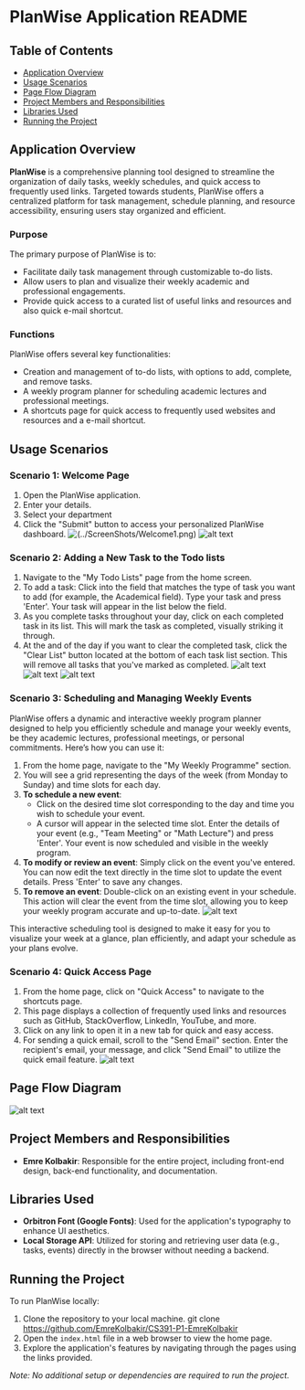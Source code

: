 # PlanWise Application README

## Table of Contents
- [Application Overview](#application-overview)
- [Usage Scenarios](#usage-scenarios)
- [Page Flow Diagram](#page-flow-diagram)
- [Project Members and Responsibilities](#project-members-and-responsibilities)
- [Libraries Used](#libraries-used)
- [Running the Project](#running-the-project)

## Application Overview

**PlanWise** is a comprehensive planning tool designed to streamline the organization of daily tasks, weekly schedules, and quick access to frequently used links. Targeted towards students, PlanWise offers a centralized platform for task management, schedule planning, and resource accessibility, ensuring users stay organized and efficient.

### Purpose

The primary purpose of PlanWise is to:
- Facilitate daily task management through customizable to-do lists.
- Allow users to plan and visualize their weekly academic and professional engagements.
- Provide quick access to a curated list of useful links and resources and also quick e-mail shortcut.

### Functions

PlanWise offers several key functionalities:
- Creation and management of to-do lists, with options to add, complete, and remove tasks.
- A weekly program planner for scheduling academic lectures and professional meetings.
- A shortcuts page for quick access to frequently used websites and resources and a e-mail shortcut.

## Usage Scenarios

### Scenario 1: Welcome Page
1. Open the PlanWise application.
2. Enter your details.
3. Select your department
4. Click the "Submit" button to access your personalized PlanWise dashboard.
 ![(../ScreenShots/Welcome1.png)](ScreenShots/Welcome1.png)
![alt text](ScreenShots/Welcome2.png)
### Scenario 2: Adding a New Task to the Todo lists

1. Navigate to the "My Todo Lists" page from the home screen.
2. To add a task: Click into the field that matches the type of task you want to add (for example, the Academical field). Type your task and press 'Enter'. Your task will appear in the list below the field.
3. As you complete tasks throughout your day, click on each completed task in its list. This will mark the task as completed, visually striking it through.
4. At the and of the day if you want to clear the completed task, click the "Clear List" button located at the bottom of each task list section. This will remove all tasks that you've marked as completed.
![alt text](ScreenShots/Home1.png)
![alt text](ScreenShots/Todo1.png)
![alt text](ScreenShots/Todo2.png)



### Scenario 3: Scheduling and Managing Weekly Events

PlanWise offers a dynamic and interactive weekly program planner designed to help you efficiently schedule and manage your weekly events, be they academic lectures, professional meetings, or personal commitments. Here’s how you can use it:

1. From the home page, navigate to the "My Weekly Programme" section.
2. You will see a grid representing the days of the week (from Monday to Sunday) and time slots for each day.
3. **To schedule a new event**: 
   - Click on the desired time slot corresponding to the day and time you wish to schedule your event.
   - A cursor will appear in the selected time slot. Enter the details of your event (e.g., "Team Meeting" or "Math Lecture") and press 'Enter'. Your event is now scheduled and visible in the weekly program.
4. **To modify or review an event**: Simply click on the event you've entered. You can now edit the text directly in the time slot to update the event details. Press 'Enter' to save any changes.
5. **To remove an event**: Double-click on an existing event in your schedule. This action will clear the event from the time slot, allowing you to keep your weekly program accurate and up-to-date.
![alt text](ScreenShots/Program1.png)

This interactive scheduling tool is designed to make it easy for you to visualize your week at a glance, plan efficiently, and adapt your schedule as your plans evolve.


### Scenario 4: Quick Access Page

1. From the home page, click on "Quick Access" to navigate to the shortcuts page.
2. This page displays a collection of frequently used links and resources such as GitHub, StackOverflow, LinkedIn, YouTube, and more.
3. Click on any link to open it in a new tab for quick and easy access.
4. For sending a quick email, scroll to the "Send Email" section. Enter the recipient's email, your message, and click "Send Email" to utilize the quick email feature.
![alt text](ScreenShots/Quick1.png)

## Page Flow Diagram

![alt text](ScreenShots/Flowcharts.png)

## Project Members and Responsibilities

- **Emre Kolbakir**: Responsible for the entire project, including front-end design, back-end functionality, and documentation.

## Libraries Used

- **Orbitron Font (Google Fonts)**: Used for the application's typography to enhance UI aesthetics.
- **Local Storage API**: Utilized for storing and retrieving user data (e.g., tasks, events) directly in the browser without needing a backend.

## Running the Project

To run PlanWise locally:

1. Clone the repository to your local machine.
git clone https://github.com/EmreKolbakir/CS391-P1-EmreKolbakir
2. Open the `index.html` file in a web browser to view the home page.
3. Explore the application's features by navigating through the pages using the links provided.

*Note: No additional setup or dependencies are required to run the project.*

